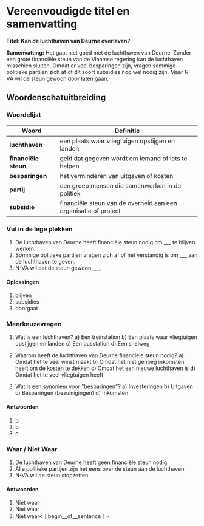 # Vereenvoudigde titel en samenvatting

**Titel: Kan de luchthaven van Deurne overleven?**

**Samenvatting:** Het gaat niet goed met de luchthaven van Deurne. Zonder een grote financiële steun van de Vlaamse regering kan de luchthaven misschien sluiten. Omdat er veel besparingen zijn, vragen sommige politieke partijen zich af of dit soort subsidies nog wel nodig zijn. Maar N-VA wil de steun gewoon door laten gaan.

## Woordenschatuitbreiding

### Woordelijst

| Woord | Definitie |
|-------|-----------|
| **luchthaven** | een plaats waar vliegtuigen opstijgen en landen |
| **financiële steun** | geld dat gegeven wordt om iemand of iets te helpen |
| **besparingen** | het verminderen van uitgaven of kosten |
| **partij** | een groep mensen die samenwerken in de politiek |
| **subsidie** | financiële steun van de overheid aan een organisatie of project |

### Vul in de lege plekken
1. De luchthaven van Deurne heeft financiële steun nodig om ___ te blijven werken.
2. Sommige politieke partijen vragen zich af of het verstandig is om ___ aan de luchthaven te geven.
3. N-VA wil dat de steun gewoon ___.

#### Oplossingen
1. blijven
2. subsidies
3. doorgaat

### Meerkeuzevragen
1. Wat is een luchthaven?
   a) Een treinstation
   b) Een plaats waar vliegtuigen opstijgen en landen
   c) Een busstation
   d) Een snelweg

2. Waarom heeft de luchthaven van Deurne financiële steun nodig?
   a) Omdat het te veel winst maakt
   b) Omdat het niet genoeg inkomsten heeft om de kosten te dekken
   c) Omdat het een nieuwe luchthaven is
   d) Omdat het te veel vliegtuigen heeft

3. Wat is een synoniem voor "besparingen"?
   a) Investeringen
   b) Uitgaven
   c) Besparingen (bezuinigingen)
   d) Inkomsten

#### Antwoorden
1. b
2. b
3. c

### Waar / Niet Waar
1. De luchthaven van Deurne heeft geen financiële steun nodig.
2. Alle politieke partijen zijn het eens over de steun aan de luchthaven.
3. N-VA wil de steun stopzetten.

#### Antwoorden
1. Niet waar
2. Niet waar
3. Niet waar<｜begin▁of▁sentence｜>